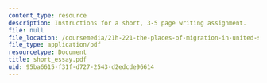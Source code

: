 ```yaml
---
content_type: resource
description: Instructions for a short, 3-5 page writing assignment.
file: null
file_location: /coursemedia/21h-221-the-places-of-migration-in-united-states-history-fall-2006/95ba6615f31fd7272543d2edcde96614_short_essay.pdf
file_type: application/pdf
resourcetype: Document
title: short_essay.pdf
uid: 95ba6615-f31f-d727-2543-d2edcde96614
---
```

